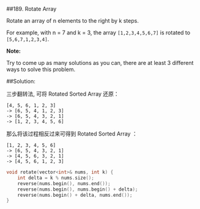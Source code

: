 ##189. Rotate Array

Rotate an array of n elements to the right by k steps.

For example, with n = 7 and k = 3, the array `[1,2,3,4,5,6,7]` is rotated to `[5,6,7,1,2,3,4]`.

**Note:**

Try to come up as many solutions as you can, there are at least 3 different ways to solve this problem.

##Solution:

三步翻转法, 可将 Rotated Sorted Array 还原：

```
[4, 5, 6, 1, 2, 3]
-> [6, 5, 4, 1, 2, 3]
-> [6, 5, 4, 3, 2, 1]
-> [1, 2, 3, 4, 5, 6]
```

那么将该过程相反过来可得到 Rotated Sorted Array ：

```
[1, 2, 3, 4, 5, 6]
-> [6, 5, 4, 3, 2, 1]
-> [4, 5, 6, 3, 2, 1]
-> [4, 5, 6, 1, 2, 3]
```

```cpp
void rotate(vector<int>& nums, int k) {
    int delta = k % nums.size();
	reverse(nums.begin(), nums.end());
	reverse(nums.begin(), nums.begin() + delta);
	reverse(nums.begin() + delta, nums.end());
}
```